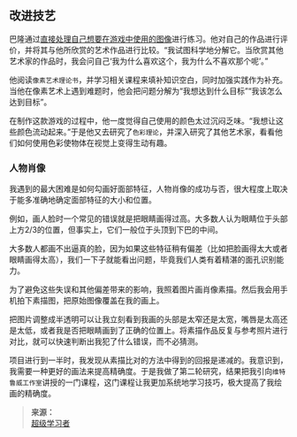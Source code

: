 ## 改进技艺

巴隆通过[直接处理自己想要在游戏中使用的图像](http://www.sophie-eden.ltd:7133/2022-06-08/资料/人物/历时5年独自开发游戏《星露谷物语》/)进行练习。他对自己的作品进行评价，并将其与他所欣赏的艺术作品进行比较。“我试图科学地分解它。当欣赏其他艺术家的作品时，我会问自己‘我为什么喜欢这个，我为什么不喜欢那个呢’。”

他阅读`像素艺术理论书`，并学习相关课程来填补知识空白，同时加强实践作为补充。当他在像素艺术上遇到难题时，他会把问题分解为“我想达到什么目标”“我该怎么达到目标”。

在制作这款游戏的过程中，他一度觉得自己使用的颜色太过沉闷乏味。“我想让这些颜色流动起来。”于是他又去研究了`色彩理论`，并深入研究了其他艺术家，看看他们如何使用色彩使物体在视觉上变得生动有趣。


### 人物肖像

我遇到的最大困难是如何勾画好面部特征，人物肖像的成功与否，很大程度上取决于能多准确地确定面部特征的大小和位置。

例如，画人脸时一个常见的错误就是把眼睛画得过高。大多数人认为眼睛位于头部上方2/3的位置，但事实上，它们一般位于头顶到下巴的中间。

大多数人都画不出逼真的脸，因为如果这些特征稍有偏差（比如把脸画得太大或者眼睛画得太高），我们一下子就能看出问题，毕竟我们人类有着精湛的面孔识别能力。

为了避免这些失误和其他偏差带来的影响，我照着图片画肖像素描。然后我会用手机拍下素描图，把原始图像覆盖在我的画上。

把图片调整成半透明可以让我立刻看到我画的头部是太窄还是太宽，嘴唇是太高还是太低，或者我是否把眼睛画到了正确的位置上。将素描作品反复与参考照片进行对比，就可以快速判断出我犯了什么错误，而不必猜测。

项目进行到一半时，我发现从素描比对的方法中得到的回报是递减的。我意识到，我需要一种更好的画法来提高精确度。于是我做了第二轮研究，结果把我引向`维特鲁威工作室`讲授的一门课程，这门课程让我更加系统地学习技巧，极大提高了我绘画的精确度。

>**来源：**  
>[超级学习者](/读书/学习/超级学习者.md)

